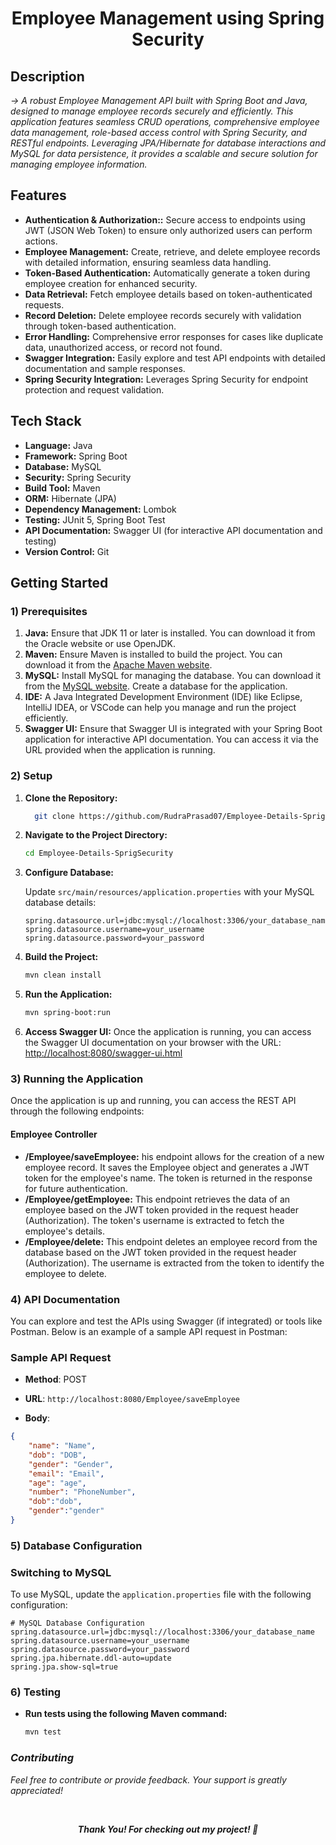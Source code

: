 # <div align="center"> Employee Management using Spring Security </div>
   ##   Description
  *-> A robust Employee Management API built with Spring Boot and Java, designed to manage employee records securely and efficiently. This application features seamless CRUD operations, comprehensive employee data management, role-based access control with Spring Security, and RESTful endpoints. Leveraging JPA/Hibernate for database interactions and MySQL for data persistence, it provides a scalable and secure solution for managing employee information.*
  
  ## Features
- **Authentication & Authorization::** Secure access to endpoints using JWT (JSON Web Token) to ensure only authorized users can perform actions.
- **Employee Management:** Create, retrieve, and delete employee records with detailed information, ensuring seamless data handling.
- **Token-Based Authentication:**  Automatically generate a token during employee creation for enhanced security.
- **Data Retrieval:** Fetch employee details based on token-authenticated requests.
- **Record Deletion:** Delete employee records securely with validation through token-based authentication.
- **Error Handling:** Comprehensive error responses for cases like duplicate data, unauthorized access, or record not found.
- **Swagger Integration:** Easily explore and test API endpoints with detailed documentation and sample responses.
- **Spring Security Integration:** Leverages Spring Security for endpoint protection and request validation.

## Tech Stack
- **Language:** Java
- **Framework:** Spring Boot
- **Database:** MySQL
- **Security:** Spring Security
- **Build Tool:** Maven
- **ORM:** Hibernate (JPA)
- **Dependency Management:** Lombok
- **Testing:** JUnit 5, Spring Boot Test
- **API Documentation:** Swagger UI (for interactive API documentation and testing)
- **Version Control:** Git

## Getting Started
### 1) Prerequisites
1. **Java:**  Ensure that JDK 11 or later is installed. You can download it from the Oracle website or use OpenJDK.
2. **Maven:** Ensure Maven is installed to build the project. You can download it from the [Apache Maven website](https://maven.apache.org/download.cgi).
3. **MySQL:** Install MySQL for managing the database. You can download it from the [MySQL website](https://dev.mysql.com/downloads/installer/). Create a database for the application.
4. **IDE:** A Java Integrated Development Environment (IDE) like Eclipse, IntelliJ IDEA, or VSCode can help you manage and run the project efficiently.
5. **Swagger UI:** Ensure that Swagger UI is integrated with your Spring Boot application for interactive API documentation. You can access it via the URL provided when the application is running.
### 2) Setup
1. **Clone the Repository:**
   
    ```bash
      git clone https://github.com/RudraPrasad07/Employee-Details-SprigSecurity.git
    ```
2. **Navigate to the Project Directory:**
   
    ```bash
    cd Employee-Details-SprigSecurity
    ```
3. **Configure Database:**
   
   Update `src/main/resources/application.properties` with your MySQL database details:
    ```properties
    spring.datasource.url=jdbc:mysql://localhost:3306/your_database_name
    spring.datasource.username=your_username
    spring.datasource.password=your_password
    ```
4. **Build the Project:**
   
    ```bash
    mvn clean install
    ```
5. **Run the Application:**
   
    ```bash
    mvn spring-boot:run
    ```
6. **Access Swagger UI:**  Once the application is running, you can access the Swagger UI documentation on your browser with the URL: [http://localhost:8080/swagger-ui.html](http://localhost:8080/swagger-ui.html)
   
### 3) Running the Application
Once the application is up and running, you can access the REST API through the following endpoints:

#### Employee Controller
- **/Employee/saveEmployee:** his endpoint allows for the creation of a new employee record. It saves the Employee object and generates a JWT token for the employee's name. The token is returned in the response for future authentication.
- **/Employee/getEmployee:**  This endpoint retrieves the data of an employee based on the JWT token provided in the request header (Authorization). The token's username is extracted to fetch the employee's details.
- **/Employee/delete:**  This endpoint deletes an employee record from the database based on the JWT token provided in the request header (Authorization). The username is extracted from the token to identify the employee to delete.
   
### 4) API Documentation
You can explore and test the APIs using Swagger (if integrated) or tools like Postman. Below is an example of a sample API request in Postman:
### Sample API Request
- **Method**: POST
- **URL**: `http://localhost:8080/Employee/saveEmployee`

- **Body**:
```json
{
    "name": "Name",
    "dob": "DOB",
    "gender": "Gender",
    "email": "Email",
    "age": "age",
    "number": "PhoneNumber",
    "dob":"dob",
    "gender":"gender"
}
```
### 5) Database Configuration
### Switching to MySQL

To use MySQL, update the `application.properties` file with the following configuration:

```properties
# MySQL Database Configuration
spring.datasource.url=jdbc:mysql://localhost:3306/your_database_name
spring.datasource.username=your_username
spring.datasource.password=your_password
spring.jpa.hibernate.ddl-auto=update
spring.jpa.show-sql=true
```
### 6) Testing
 - **Run tests using the following Maven command:**
    ```bash
    mvn test
    ```
    
###  ***Contributing***
   *Feel free to contribute or provide feedback. Your support is greatly appreciated!*

</br>
  <div align="center">

 ***Thank You! For checking out my project! 🙏***



</div>

